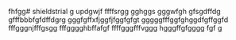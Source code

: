 fhfgg# shieldstrial
g
updgwjf
ffffsrgg
gghggs
gggwfgh
gfsgdffdg
gfffbbbfgfdffdgrg
gggfgffхfjggfjfggfgfgt
gggggfffggfghggdfgffggfd
fffgggnjfffgsgg
fffgggghbffafgf
ffffgggfffvggg
hgggffgfgggg
fgf
g
